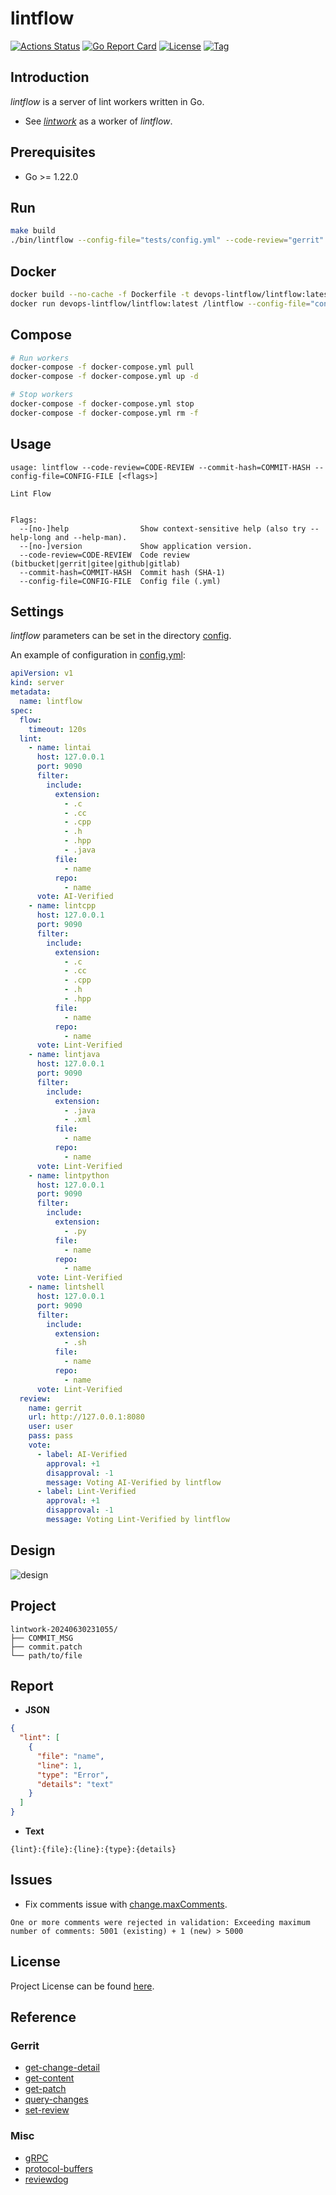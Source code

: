 # lintflow

[![Actions Status](https://github.com/devops-lintflow/lintflow/workflows/ci/badge.svg?branch=main&event=push)](https://github.com/devops-lintflow/lintflow/actions?query=workflow%3Aci)
[![Go Report Card](https://goreportcard.com/badge/github.com/devops-lintflow/lintflow)](https://goreportcard.com/report/github.com/devops-lintflow/lintflow)
[![License](https://img.shields.io/github/license/devops-lintflow/lintflow.svg?color=brightgreen)](https://github.com/devops-lintflow/lintflow/blob/main/LICENSE)
[![Tag](https://img.shields.io/github/tag/devops-lintflow/lintflow.svg?color=brightgreen)](https://github.com/devops-lintflow/lintflow/tags)



## Introduction

*lintflow* is a server of lint workers written in Go.

- See *[lintwork](https://github.com/devops-lintflow/lintwork/)* as a worker of *lintflow*.



## Prerequisites

- Go >= 1.22.0



## Run

```bash
make build
./bin/lintflow --config-file="tests/config.yml" --code-review="gerrit" --commit-hash="{hash}"
```



## Docker

```bash
docker build --no-cache -f Dockerfile -t devops-lintflow/lintflow:latest .
docker run devops-lintflow/lintflow:latest /lintflow --config-file="config.yml" --code-review="gerrit" --commit-hash="{hash}"
```



## Compose

```bash
# Run workers
docker-compose -f docker-compose.yml pull
docker-compose -f docker-compose.yml up -d

# Stop workers
docker-compose -f docker-compose.yml stop
docker-compose -f docker-compose.yml rm -f
```



## Usage

```
usage: lintflow --code-review=CODE-REVIEW --commit-hash=COMMIT-HASH --config-file=CONFIG-FILE [<flags>]

Lint Flow


Flags:
  --[no-]help                Show context-sensitive help (also try --help-long and --help-man).
  --[no-]version             Show application version.
  --code-review=CODE-REVIEW  Code review (bitbucket|gerrit|gitee|github|gitlab)
  --commit-hash=COMMIT-HASH  Commit hash (SHA-1)
  --config-file=CONFIG-FILE  Config file (.yml)
```



## Settings

*lintflow* parameters can be set in the directory [config](https://github.com/devops-lintflow/lintflow/blob/main/config).

An example of configuration in [config.yml](https://github.com/devops-lintflow/lintflow/blob/main/config/config.yml):

```yaml
apiVersion: v1
kind: server
metadata:
  name: lintflow
spec:
  flow:
    timeout: 120s
  lint:
    - name: lintai
      host: 127.0.0.1
      port: 9090
      filter:
        include:
          extension:
            - .c
            - .cc
            - .cpp
            - .h
            - .hpp
            - .java
          file:
            - name
          repo:
            - name
      vote: AI-Verified
    - name: lintcpp
      host: 127.0.0.1
      port: 9090
      filter:
        include:
          extension:
            - .c
            - .cc
            - .cpp
            - .h
            - .hpp
          file:
            - name
          repo:
            - name
      vote: Lint-Verified
    - name: lintjava
      host: 127.0.0.1
      port: 9090
      filter:
        include:
          extension:
            - .java
            - .xml
          file:
            - name
          repo:
            - name
      vote: Lint-Verified
    - name: lintpython
      host: 127.0.0.1
      port: 9090
      filter:
        include:
          extension:
            - .py
          file:
            - name
          repo:
            - name
      vote: Lint-Verified
    - name: lintshell
      host: 127.0.0.1
      port: 9090
      filter:
        include:
          extension:
            - .sh
          file:
            - name
          repo:
            - name
      vote: Lint-Verified
  review:
    name: gerrit
    url: http://127.0.0.1:8080
    user: user
    pass: pass
    vote:
      - label: AI-Verified
        approval: +1
        disapproval: -1
        message: Voting AI-Verified by lintflow
      - label: Lint-Verified
        approval: +1
        disapproval: -1
        message: Voting Lint-Verified by lintflow
```



## Design

![design](design.png)



## Project

```
lintwork-20240630231055/
├── COMMIT_MSG
├── commit.patch
└── path/to/file
```



## Report

- **JSON**

```json
{
  "lint": [
    {
      "file": "name",
      "line": 1,
      "type": "Error",
      "details": "text"
    }
  ]
}
```

- **Text**

```text
{lint}:{file}:{line}:{type}:{details}
```



## Issues

- Fix comments issue with [change.maxComments](https://gerrit-documentation.storage.googleapis.com/Documentation/3.3.3/config-gerrit.html#change.maxComments).

```
One or more comments were rejected in validation: Exceeding maximum number of comments: 5001 (existing) + 1 (new) > 5000
```



## License

Project License can be found [here](LICENSE).



## Reference

### Gerrit

- [get-change-detail](https://gerrit-review.googlesource.com/Documentation/rest-api-changes.html#get-change-detail)
- [get-content](https://gerrit-review.googlesource.com/Documentation/rest-api-changes.html#get-content)
- [get-patch](https://gerrit-review.googlesource.com/Documentation/rest-api-changes.html#get-patch)
- [query-changes](https://gerrit-review.googlesource.com/Documentation/rest-api-changes.html#query-changes)
- [set-review](https://gerrit-review.googlesource.com/Documentation/rest-api-changes.html#set-review)



### Misc

- [gRPC](https://grpc.io/docs/languages/go/)
- [protocol-buffers](https://developers.google.com/protocol-buffers/docs/proto3)
- [reviewdog](https://github.com/reviewdog/reviewdog)
